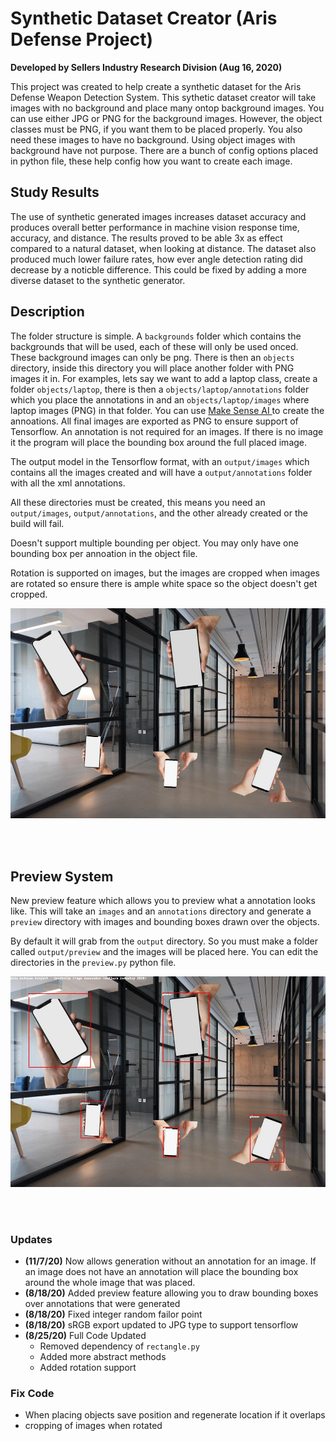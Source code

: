 # Synthetic Dataset Creator (Aris Defense Project)
**Developed by Sellers Industry Research Division (Aug 16, 2020)**

This project was created to help create a synthetic  dataset for the Aris Defense Weapon Detection System. This sythetic dataset creator will take images with no background and place many ontop background images. You can use either JPG or PNG for the background images. However, the object classes must be PNG, if you want them to be placed properly. You also need these images to have no background. Using object images with background have not purpose. There are a bunch of config options placed in python file, these help config how you want to create each image.

## Study Results
The use of synthetic generated images increases dataset accuracy and produces overall better performance in machine vision response time, accuracy, and distance. The results proved to be able 3x as effect compared to a natural dataset, when looking at distance. The dataset also produced much lower failure rates, how ever angle detection rating did decrease by a noticble difference. This could be fixed by adding a more diverse dataset to the synthetic generator.


## Description
The folder structure is simple. A `backgrounds` folder which contains the backgrounds that will be used, each of these will only be used onced. These background images can only be png. There is then an `objects` directory, inside this directory you will place another folder with PNG images it in. For examples, lets say we want to add a laptop class, create a folder `objects/laptop`, there is then a `objects/laptop/annotations` folder which you place the annotations in and an `objects/laptop/images` where laptop images (PNG) in that folder. You can use [ Make Sense AI ](makesense.ai) to create the annoations. All final images are exported as PNG to ensure support of Tensorflow. An annotation is not required for an images. If there is no image it the program will place the bounding box around the full placed image.

The output model in the Tensorflow format, with an `output/images` which contains all the images created and will have a `output/annotations` folder with all the xml annotations.

All these directories must be created, this means you need an `output/images`, `output/annotations`, and the other already created or the build will fail.

Doesn't support multiple bounding per object. You may only have one bounding box per annoation in the object file.

Rotation is supported on images, but the images are cropped when images are rotated so ensure there is ample white space so the object doesn't get cropped.

![Example Sythetic](example1.jpg)

<br>
<br>

## Preview System
New preview feature which allows you to preview what a annotation looks like. This will take an `images` and an `annotations` directory and generate a `preview` directory with images and bounding boxes drawn over the objects.

By default it will grab from the `output` directory. So you must make a folder called `output/preview` and the images will be placed here. You can edit the directories in the `preview.py` python file.

![Example Preview](example2.jpg)

<br>
<br>

### Updates
- **(11/7/20)** Now allows generation without an annotation for an image. If an image does not have an annotation will place the bounding box around the whole image that was placed.
- **(8/18/20)** Added preview feature allowing you to draw bounding boxes over annotations that were generated
- **(8/18/20)** Fixed integer random failor point
- **(8/18/20)** sRGB export updated to JPG type to support tensorflow
- **(8/25/20)** Full Code Updated
    - Removed dependency of `rectangle.py`
    - Added more abstract methods
    - Added rotation support



### Fix Code
- When placing objects save position and regenerate location if it overlaps
- cropping of images when rotated
